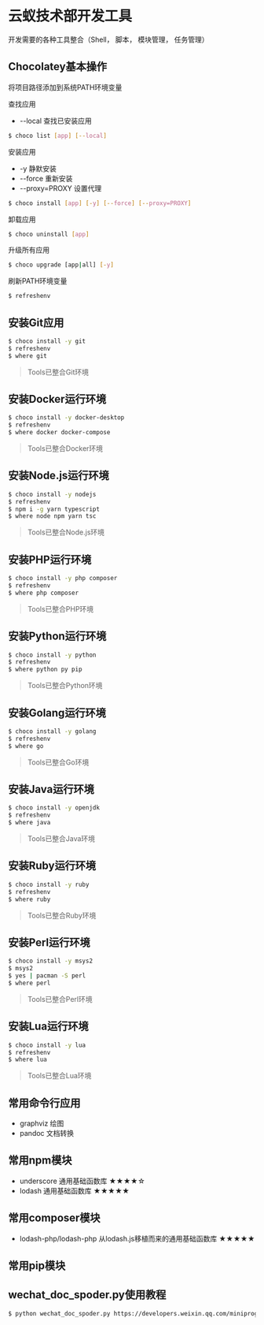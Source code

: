 # 云蚁技术部开发工具

开发需要的各种工具整合（Shell， 脚本， 模块管理， 任务管理）

## Chocolatey基本操作

将项目路径添加到系统PATH环境变量

查找应用

* --local 查找已安装应用

```bash
$ choco list [app] [--local]
```

安装应用

* -y 静默安装
* --force 重新安装
* --proxy=PROXY 设置代理

```bash
$ choco install [app] [-y] [--force] [--proxy=PROXY]
```

卸载应用

```bash
$ choco uninstall [app]
```

升级所有应用

```bash
$ choco upgrade [app|all] [-y]
```

刷新PATH环境变量

```bash
$ refreshenv
```

## 安装**Git**应用

```bash
$ choco install -y git
$ refreshenv
$ where git
```

> Tools已整合Git环境

## 安装**Docker**运行环境

```bash
$ choco install -y docker-desktop
$ refreshenv
$ where docker docker-compose
```

> Tools已整合Docker环境

## 安装**Node.js**运行环境

```bash
$ choco install -y nodejs
$ refreshenv
$ npm i -g yarn typescript
$ where node npm yarn tsc
```

> Tools已整合Node.js环境

## 安装**PHP**运行环境

```bash
$ choco install -y php composer
$ refreshenv
$ where php composer
```

> Tools已整合PHP环境

## 安装**Python**运行环境

```bash
$ choco install -y python
$ refreshenv
$ where python py pip
```

> Tools已整合Python环境

## 安装**Golang**运行环境

```bash
$ choco install -y golang
$ refreshenv
$ where go
```

> Tools已整合Go环境

## 安装**Java**运行环境

```bash
$ choco install -y openjdk
$ refreshenv
$ where java
```

> Tools已整合Java环境

## 安装**Ruby**运行环境

```bash
$ choco install -y ruby
$ refreshenv
$ where ruby
```

> Tools已整合Ruby环境

## 安装**Perl**运行环境

```bash
$ choco install -y msys2
$ msys2
$ yes | pacman -S perl
$ where perl
```

> Tools已整合Perl环境

## 安装**Lua**运行环境

```bash
$ choco install -y lua
$ refreshenv
$ where lua
```

> Tools已整合Lua环境

## 常用命令行应用

* graphviz 绘图
* pandoc 文档转换

## 常用npm模块

* underscore 通用基础函数库 ★★★★☆
* lodash 通用基础函数库 ★★★★★

## 常用composer模块

* lodash-php/lodash-php 从lodash.js移植而来的通用基础函数库 ★★★★★

## 常用pip模块


## wechat_doc_spoder.py使用教程

```bash
$ python wechat_doc_spoder.py https://developers.weixin.qq.com/miniprogram/dev/api-backend/ ./doc/backend
```
